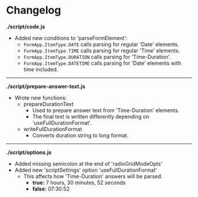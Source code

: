 # Changelog

**./script/code.js**
* Added new conditions to 'parseFormElement':
	* `FormApp.ItemType.DATE` calls parsing for regular 'Date' elements.
	* `FormApp.ItemType.TIME` calls parsing for regular 'Time' elements.
	* `FormApp.ItemType.DURATION` calls parsing for 'Time-Duration'.
	* `FormApp.ItemType.DATETIME` calls parsing for 'Date' elements with time included.

---

**./script/prepare-answer-text.js**
* Wrote new functions:
	* prepareDurationText
		* Used to prepare answer text from 'Time-Duration' elements.
		* The final text is written differently depending on 'useFullDurationFormat'.
	* writeFullDurationFormat
		* Converts duration string to long format.

---

**./script/options.js**
* Added missing semicolon at the end of 'radioGridModeOpts'
* Added new 'scriptSettings' option 'useFullDurationFormat'
	* This affects how 'Time-Duration' answers will be parsed.
		* **true:** 7 hours, 30 minutes, 52 seconds
		* **false:** 07:30:52
